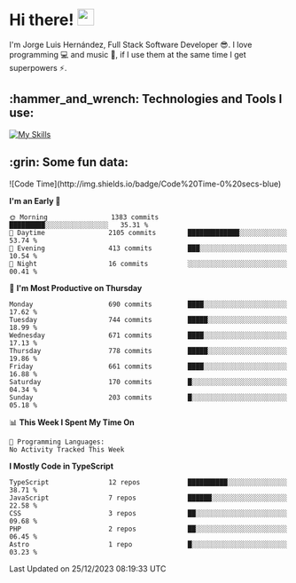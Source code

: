 <h1 align="left">
 <abc>
  <br>Hi there! <img src="https://user-images.githubusercontent.com/42378118/110234147-e3259600-7f4e-11eb-95be-0c4047144dea.gif" width="30"><br>
 </abc>
</h1>

I'm Jorge Luis Hernández, Full Stack Software Developer :sunglasses:. I love programming :computer: and music :musical_score:, if I use them at the same time I get superpowers :zap:. 


<h2 align="left">:hammer_and_wrench: Technologies and Tools I use:</h2>

[![My Skills](https://skillicons.dev/icons?i=js,ts,html,css,py,vue,react,next,nest,postgres,mysql)](https://skillicons.dev)

<h2 align="left">:grin: Some fun data:</h2>
<!--START_SECTION:waka-->
![Code Time](http://img.shields.io/badge/Code%20Time-0%20secs-blue)

**I'm an Early 🐤** 

```text
🌞 Morning                1383 commits        █████████░░░░░░░░░░░░░░░░   35.31 % 
🌆 Daytime                2105 commits        █████████████░░░░░░░░░░░░   53.74 % 
🌃 Evening                413 commits         ███░░░░░░░░░░░░░░░░░░░░░░   10.54 % 
🌙 Night                  16 commits          ░░░░░░░░░░░░░░░░░░░░░░░░░   00.41 % 
```
📅 **I'm Most Productive on Thursday** 

```text
Monday                   690 commits         ████░░░░░░░░░░░░░░░░░░░░░   17.62 % 
Tuesday                  744 commits         █████░░░░░░░░░░░░░░░░░░░░   18.99 % 
Wednesday                671 commits         ████░░░░░░░░░░░░░░░░░░░░░   17.13 % 
Thursday                 778 commits         █████░░░░░░░░░░░░░░░░░░░░   19.86 % 
Friday                   661 commits         ████░░░░░░░░░░░░░░░░░░░░░   16.88 % 
Saturday                 170 commits         █░░░░░░░░░░░░░░░░░░░░░░░░   04.34 % 
Sunday                   203 commits         █░░░░░░░░░░░░░░░░░░░░░░░░   05.18 % 
```


📊 **This Week I Spent My Time On** 

```text
💬 Programming Languages: 
No Activity Tracked This Week
```

**I Mostly Code in TypeScript** 

```text
TypeScript               12 repos            ██████████░░░░░░░░░░░░░░░   38.71 % 
JavaScript               7 repos             ██████░░░░░░░░░░░░░░░░░░░   22.58 % 
CSS                      3 repos             ██░░░░░░░░░░░░░░░░░░░░░░░   09.68 % 
PHP                      2 repos             ██░░░░░░░░░░░░░░░░░░░░░░░   06.45 % 
Astro                    1 repo              █░░░░░░░░░░░░░░░░░░░░░░░░   03.23 % 
```




 Last Updated on 25/12/2023 08:19:33 UTC
<!--END_SECTION:waka-->
